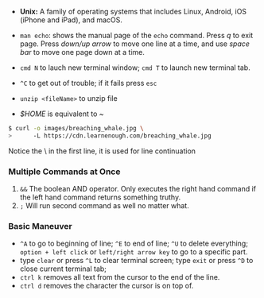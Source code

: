 - **Unix:** A family of operating systems that includes Linux, Android, iOS (iPhone and iPad), and macOS.

- `man echo`: shows the manual page of the `echo` command. Press *q* to exit page. Press *down/up arrow* to move one line at a time, and use *space bar* to move one page down at a time. 

- `cmd N` to lauch new terminal window; `cmd T` to launch new terminal tab.

- `^C` to get out of trouble; if it fails press `esc`

- `unzip <fileName>` to unzip file

- *$HOME* is equivalent to *~*

 ```bash
$ curl -o images/breaching_whale.jpg \
>      -L https://cdn.learnenough.com/breaching_whale.jpg 
```
Notice the \ in the first line, it is used for line continuation

### Multiple Commands at Once
1. `&&` The boolean AND operator. Only executes the right hand command if the left hand command returns something truthy.
2. `;` Will run second command as well no matter what.

### Basic Maneuver
- `^A`  to go to beginning of line; `^E`  to end of line; `^U` to delete everything; `option + left click`  or `left/right arrow key` to go to a specific part.
- type `clear` or press `^L` to clear terminal screen; type `exit` or press `^D` to close current terminal tab;
- `ctrl k` removes all text from the cursor to the end of the line.
- `ctrl d` removes the character the cursor is on top of.


 





